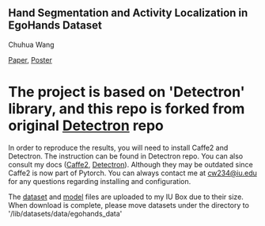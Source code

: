 ## Hand Segmentation and Activity Localization in EgoHands Dataset
Chuhua Wang

[Paper](/paper_and_poster/paper.pdf), [Poster](/paper_and_poster/poster.pdf)

# The project is based on 'Detectron' library, and this repo is forked from original [Detectron](https://github.com/facebookresearch/Detectron) repo 

In order to reproduce the results, you will need to install Caffe2 and Detectron. The instruction can be found in Detectron repo. You can also consult my docs ([Caffe2](https://docs.google.com/document/d/18dUvJUz7bGeaD5fKzSbhCj37QFNoklR8-hgX3Z5_xVA/edit?usp=sharing), [Detectron](https://docs.google.com/document/d/1XGjWH1H3u340TG-uQy4dKNRCtGACTIzcCfct9XRzbOo/edit?usp=sharing)). Although they may be outdated since Caffe2 is now part of Pytorch. You can always contact me at cw234@iu.edu for any questions regarding installing and configuration.



The [dataset](https://iu.box.com/s/13npqzwecxq6g1l5ayutxvbu0p9znmd1) and [model](https://iu.box.com/s/l1mz1sad35no6mgkibicrpmcy2un6kt3) files are uploaded to my IU Box due to their size. When download is complete, please move datasets under the directory to '/lib/datasets/data/egohands_data'

